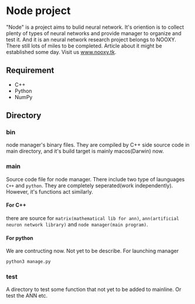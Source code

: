 # Node project
"Node" is a project aims to bulid neural network. It's oriention is to collect plenty of types of neural networks and provide manager to organize and test it. And it is an neural network research project belongs to NOOXY. There still lots of miles to be completed. Article about it might be established some day. Visit us www.nooxy.tk.
## Requirement
- C++
- Python
- NumPy
## Directory
### bin
node manager's binary files. They are compiled by C++ side source code in main directory, and it's build target is mainly macos(Darwin) now.

### main
Source code file for node manager.
There include two type of launguages `C++` and `python`. They are completely seperated(work independently). However, it's functions act similarly.
#### For C++ 
there are source for `matrix(mathematical lib for ann)`, `ann(artificial neuron network library)` and `node manager(main program)`.
#### For python
We are contructing now. Not yet to be describe.
For launching manager
```sh
python3 manage.py
```
### test
A directory to test some function that not yet to be added to mainline. Or test the ANN etc.
